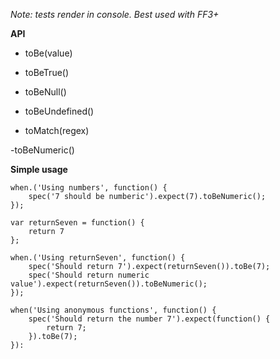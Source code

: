 *Note: tests render in console. Best used with FF3+*
	
**API**

- toBe(value)

- toBeTrue()

- toBeNull()

- toBeUndefined()

- toMatch(regex)

-toBeNumeric()

	
**Simple usage**
	
	when.('Using numbers', function() {
		spec('7 should be numberic').expect(7).toBeNumeric();
	});
	
	var returnSeven = function() {
		return 7
	};
	
	when.('Using returnSeven', function() {
		spec('Should return 7').expect(returnSeven()).toBe(7);
		spec('Should return numeric value').expect(returnSeven()).toBeNumeric();
	});
	
	when('Using anonymous functions', function() {
		spec('Should return the number 7').expect(function() {
			return 7;
		}).toBe(7);
	}):